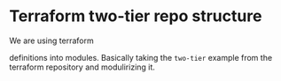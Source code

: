 # Terraform two-tier repo structure 

We are using terraform 

definitions into modules. Basically
taking the `two-tier` example from the terraform repository and modulirizing
it.
